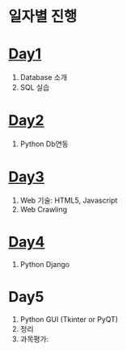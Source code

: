 # 일자별 진행

# [Day1](./day1/)

1. Database 소개
1. SQL 실습

# [Day2](./day2/)

1. Python Db연동


# [Day3](./day3/)

1. Web 기술: HTML5, Javascript
1. Web Crawling

# [Day4](./day4/)

1. Python Django

# Day5

1. Python GUI (Tkinter or PyQT)
1. 정리
2. 과목평가: 
